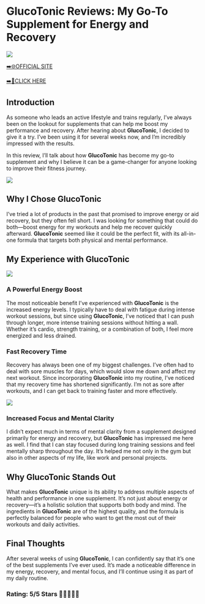 # **GlucoTonic Reviews**: My Go-To Supplement for Energy and Recovery

[![](https://static.vecteezy.com/system/resources/thumbnails/019/896/014/small/buy-now-gradient-button-with-cart-symbol-buy-now-illustration-png.png)](https://edetoop.top/lander/sugarpreland-1/glucotonic.html) 

[➡️🌐OFFICIAL SITE](https://edetoop.top/lander/sugarpreland-1/glucotonic.html) 

[➡️🔗CLICK HERE](https://edetoop.top/lander/sugarpreland-1/glucotonic.html) 


## Introduction

As someone who leads an active lifestyle and trains regularly, I’ve always been on the lookout for supplements that can help me boost my performance and recovery. After hearing about **GlucoTonic**, I decided to give it a try. I’ve been using it for several weeks now, and I’m incredibly impressed with the results.

In this review, I’ll talk about how **GlucoTonic** has become my go-to supplement and why I believe it can be a game-changer for anyone looking to improve their fitness journey.

[![](https://wallpapers.com/images/hd/red-order-now-button-udg4jcj4arvn8b0n-2.png)](https://edetoop.top/lander/sugarpreland-1/glucotonic.html)  

## Why I Chose **GlucoTonic**

I’ve tried a lot of products in the past that promised to improve energy or aid recovery, but they often fell short. I was looking for something that could do both—boost energy for my workouts and help me recover quickly afterward. **GlucoTonic** seemed like it could be the perfect fit, with its all-in-one formula that targets both physical and mental performance.

## My Experience with **GlucoTonic**

[![](https://static.vecteezy.com/system/resources/thumbnails/019/896/014/small/buy-now-gradient-button-with-cart-symbol-buy-now-illustration-png.png)](https://edetoop.top/lander/sugarpreland-1/glucotonic.html)

### A Powerful Energy Boost

The most noticeable benefit I’ve experienced with **GlucoTonic** is the increased energy levels. I typically have to deal with fatigue during intense workout sessions, but since using **GlucoTonic**, I’ve noticed that I can push through longer, more intense training sessions without hitting a wall. Whether it’s cardio, strength training, or a combination of both, I feel more energized and less drained.

### Fast Recovery Time

Recovery has always been one of my biggest challenges. I’ve often had to deal with sore muscles for days, which would slow me down and affect my next workout. Since incorporating **GlucoTonic** into my routine, I’ve noticed that my recovery time has shortened significantly. I’m not as sore after workouts, and I can get back to training faster and more effectively.

[![](https://wallpapers.com/images/hd/red-order-now-button-udg4jcj4arvn8b0n-2.png)](https://edetoop.top/lander/sugarpreland-1/glucotonic.html)  

### Increased Focus and Mental Clarity

I didn’t expect much in terms of mental clarity from a supplement designed primarily for energy and recovery, but **GlucoTonic** has impressed me here as well. I find that I can stay focused during long training sessions and feel mentally sharp throughout the day. It’s helped me not only in the gym but also in other aspects of my life, like work and personal projects.

## Why **GlucoTonic** Stands Out

What makes **GlucoTonic** unique is its ability to address multiple aspects of health and performance in one supplement. It’s not just about energy or recovery—it’s a holistic solution that supports both body and mind. The ingredients in **GlucoTonic** are of the highest quality, and the formula is perfectly balanced for people who want to get the most out of their workouts and daily activities.

## Final Thoughts

After several weeks of using **GlucoTonic**, I can confidently say that it’s one of the best supplements I’ve ever used. It’s made a noticeable difference in my energy, recovery, and mental focus, and I’ll continue using it as part of my daily routine.

### Rating: 5/5 Stars 🌟🌟🌟🌟🌟
